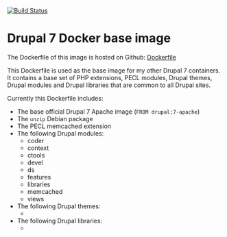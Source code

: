 [![Build Status](https://travis-ci.org/karelbemelmans/d7-docker-base.svg?branch=master)](https://travis-ci.org/karelbemelmans/d7-docker-base)

# Drupal 7 Docker base image

The Dockerfile of this image is hosted on Github: [Dockerfile](https://github.com/karelbemelmans/d7-docker-base/blob/master/Dockerfile)

This Dockerfile is used as the base image for my other Drupal 7 containers. It contains a base set of PHP extensions, PECL modules, Drupal themes, Drupal modules and Drupal libraries that are common to all Drupal sites.

Currently this Dockerfile includes:

  - The base official Drupal 7 Apache image (`FROM drupal:7-apache`)
  - The `unzip` Debian package
  - The PECL memcached extension
  - The following Drupal modules:
    - coder
    - context
    - ctools
    - devel
    - ds
    - features
    - libraries
    - memcached
    - views
  - The following Drupal themes:
    - <none>
  - The following Drupal libraries:
    - <none>
